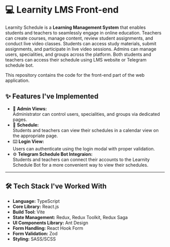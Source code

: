 # 💻 Learnity LMS Front-end

Learnity Schedule is a **Learning Management System** that enables students and teachers to seamlessly engage in online education. Teachers can create courses, manage content, review student assignments, and conduct live video classes. Students can access study materials, submit assignments, and participate in live video sessions. Admins can manage users, specialities, and groups across the platform. Both students and teachers can access their schedule using LMS website or Telegram schedule bot.

This repository contains the code for the front-end part of the web application.

## ✨ Features I've Implemented

- 🔗 **Admin Views:**  
  Administrator can control users, specialities, and groups via dedicated pages.
- 📅 **Schedule:**  
  Students and teachers can view their schedules in a calendar view on the appropriate page.
- ⌨️ **Login View:**  
  Users can authenticate using the login modal with proper validation.
- ⚙️ **Telegram Schedule Bot Integraion:**  
  Students and teachers can connect their accounts to the Learnity Schedule Bot for a more convenient way to view their schedules.

---

## 🛠️ Tech Stack I've Worked With

- **Language:** TypeScript
- **Core Library:** React.js  
- **Build Tool:** Vite
- **State Management:** Redux, Redux Toolkit, Redux Saga
- **UI Components Library:** Ant Design
- **Form Handling:** React Hook Form
- **Form Validation:** Zod
- **Styling:** SASS/SCSS

